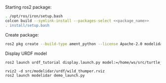 Starting ros2 package:

```sh
. /opt/ros/iron/setup.bash
colcon build --symlink-install --packages-select <<package_name>>
. install/setup.bash
```

Create package:
```sh
ros2 pkg create --build-type ament_python --license Apache-2.0 modelidar --dependencies rclpy
```

Display URDF model
```sh
ros2 launch urdf_tutorial display.launch.py model:=/home/ws/src/turtle_docker/src/urdf/urdf_wild_thumper.urdf.xacro 
```



```
rviz2 -d src/modelidar/urdf/wild_thumper.rviz 
ros2 launch modelidar demo_launch.py
```
